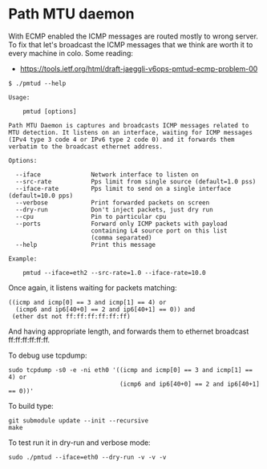 Path MTU daemon
===============

With ECMP enabled the ICMP messages are routed mostly to wrong
server. To fix that let's broadcast the ICMP messages that we think
are worth it to every machine in colo. Some reading:

  * https://tools.ietf.org/html/draft-jaeggli-v6ops-pmtud-ecmp-problem-00


```
$ ./pmtud --help

Usage:

    pmtud [options]

Path MTU Daemon is captures and broadcasts ICMP messages related to
MTU detection. It listens on an interface, waiting for ICMP messages
(IPv4 type 3 code 4 or IPv6 type 2 code 0) and it forwards them
verbatim to the broadcast ethernet address.

Options:

  --iface              Network interface to listen on
  --src-rate           Pps limit from single source (default=1.0 pss)
  --iface-rate         Pps limit to send on a single interface (default=10.0 pps)
  --verbose            Print forwarded packets on screen
  --dry-run            Don't inject packets, just dry run
  --cpu                Pin to particular cpu
  --ports              Forward only ICMP packets with payload
                       containing L4 source port on this list
                       (comma separated)
  --help               Print this message

Example:

    pmtud --iface=eth2 --src-rate=1.0 --iface-rate=10.0

```

Once again, it listens waiting for packets matching:

    ((icmp and icmp[0] == 3 and icmp[1] == 4) or
      (icmp6 and ip6[40+0] == 2 and ip6[40+1] == 0)) and
     (ether dst not ff:ff:ff:ff:ff:ff)

And having appropriate length, and forwards them to ethernet broadcast
ff:ff:ff:ff:ff:ff.

To debug use tcpdump:

    sudo tcpdump -s0 -e -ni eth0 '((icmp and icmp[0] == 3 and icmp[1] == 4) or
                                   (icmp6 and ip6[40+0] == 2 and ip6[40+1] == 0))'


To build type:

    git submodule update --init --recursive
    make


To test run it in dry-run and verbose mode:

    sudo ./pmtud --iface=eth0 --dry-run -v -v -v

